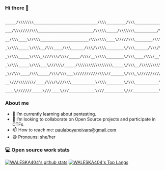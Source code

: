### Hi there 👋

````
 _____/\\\\\\\_____________________________/\\\_________/\\\____________/\\\_________/\\\____________/\\\_________/\\\____________/\\\_________/\\\_        
 ___/\\\/////\\\_________________________/\\\\\_____/\\\\\\\__________/\\\\\_____/\\\\\\\__________/\\\\\_____/\\\\\\\__________/\\\\\_____/\\\\\\\_       
  __/\\\____\//\\\______________________/\\\/\\\____\/////\\\________/\\\/\\\____\/////\\\________/\\\/\\\____\/////\\\________/\\\/\\\____\/////\\\_      
   _\/\\\_____\/\\\__/\\\____/\\\______/\\\/\/\\\________\/\\\______/\\\/\/\\\________\/\\\______/\\\/\/\\\________\/\\\______/\\\/\/\\\________\/\\\_     
    _\/\\\_____\/\\\_\///\\\/\\\/_____/\\\/__\/\\\________\/\\\____/\\\/__\/\\\________\/\\\____/\\\/__\/\\\________\/\\\____/\\\/__\/\\\________\/\\\_    
     _\/\\\_____\/\\\___\///\\\/_____/\\\\\\\\\\\\\\\\_____\/\\\__/\\\\\\\\\\\\\\\\_____\/\\\__/\\\\\\\\\\\\\\\\_____\/\\\__/\\\\\\\\\\\\\\\\_____\/\\\_   
      _\//\\\____/\\\_____/\\\/\\\___\///////////\\\//______\/\\\_\///////////\\\//______\/\\\_\///////////\\\//______\/\\\_\///////////\\\//______\/\\\_  
       __\///\\\\\\\/____/\\\/\///\\\___________\/\\\________\/\\\___________\/\\\________\/\\\___________\/\\\________\/\\\___________\/\\\________\/\\\_ 
        ____\///////_____\///____\///____________\///_________\///____________\///_________\///____________\///_________\///____________\///_________\///_ 
````



### About me

- 🌱 I’m currently learning about pentesting.
- 👯 I’m looking to collaborate on Open Source projects and participate in CTFs.
- 📫 How to reach me: paulaboyanoivars@gmail.com
- 😄 Pronouns: she/her

### 💻 Open source work stats

[![WALESKA404's github stats](https://github-readme-stats.vercel.app/api?username=waleska404&show_icons=true&hide_border=true&count_private=true&theme=dark)](https://github.com/waleska404/github-readme-stats)  [![WALESKA404's Top Langs](https://github-readme-stats.vercel.app/api/top-langs/?username=waleska404&layout=compact&show_icons=true&hide_border=true&count_private=true&theme=dark)](https://github.com/waleska404/github-readme-stats)





